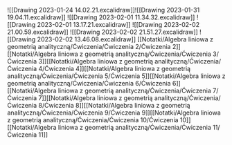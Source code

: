![[Drawing 2023-01-24 14.02.21.excalidraw]]![[Drawing 2023-01-31 19.04.11.excalidraw]]
![[Drawing 2023-02-01 11.34.32.excalidraw]]
![[Drawing 2023-02-01 13.17.21.excalidraw]]
![[Drawing 2023-02-02 21.00.59.excalidraw]]
![[Drawing 2023-02-02 21.51.27.excalidraw]]
![[Drawing 2023-02-02 13.46.08.excalidraw]]
[[Notatki/Algebra liniowa z geometrią analityczną/Ćwiczenia/Ćwiczenia 2/Ćwiczenia 2]][[Notatki/Algebra liniowa z geometrią analityczną/Ćwiczenia/Ćwiczenia 3/Ćwiczenia 3]][[Notatki/Algebra liniowa z geometrią analityczną/Ćwiczenia/Ćwiczenia 4/Ćwiczenia 4]][[Notatki/Algebra liniowa z geometrią analityczną/Ćwiczenia/Ćwiczenia 5/Ćwiczenia 5]][[Notatki/Algebra liniowa z geometrią analityczną/Ćwiczenia/Ćwiczenia 6/Ćwiczenia 6]][[Notatki/Algebra liniowa z geometrią analityczną/Ćwiczenia/Ćwiczenia 7/Ćwiczenia 7]][[Notatki/Algebra liniowa z geometrią analityczną/Ćwiczenia/Ćwiczenia 8/Ćwiczenia 8]][[Notatki/Algebra liniowa z geometrią analityczną/Ćwiczenia/Ćwiczenia 9/Ćwiczenia 9]][[Notatki/Algebra liniowa z geometrią analityczną/Ćwiczenia/Ćwiczenia 10/Ćwiczenia 10]][[Notatki/Algebra liniowa z geometrią analityczną/Ćwiczenia/Ćwiczenia 11/Ćwiczenia 11]]